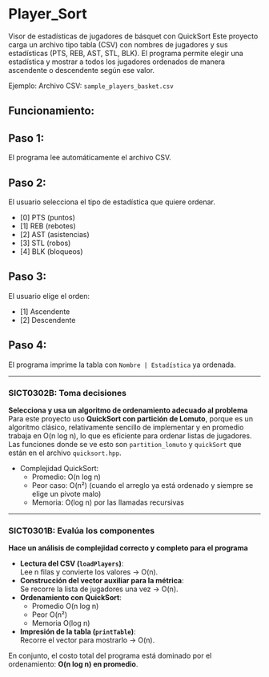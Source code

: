 # Player_Sort
Visor de estadísticas de jugadores de básquet con QuickSort
Este proyecto carga un archivo tipo tabla (CSV) con nombres de jugadores y sus estadísticas (PTS, REB, AST, STL, BLK). El programa permite elegir una estadística y mostrar a todos los jugadores ordenados de manera ascendente o descendente según ese valor.

Ejemplo:
Archivo CSV: `sample_players_basket.csv`

## Funcionamiento:

## Paso 1: 
El programa lee automáticamente el archivo CSV.

## Paso 2: 
El usuario selecciona el tipo de estadística que quiere ordenar.
   - [0] PTS (puntos)
   - [1] REB (rebotes)
   - [2] AST (asistencias)
   - [3] STL (robos)
   - [4] BLK (bloqueos)
     
## Paso 3:
El usuario elige el orden:
   - [1] Ascendente
   - [2] Descendente
     
## Paso 4:
El programa imprime la tabla con `Nombre | Estadística` ya ordenada.

---

### SICT0302B: Toma decisiones
**Selecciona y usa un algoritmo de ordenamiento adecuado al problema**  
Para este proyecto uso **QuickSort con partición de Lomuto**, porque es un algoritmo clásico, relativamente sencillo de implementar y en promedio trabaja en O(n log n), lo que es eficiente para ordenar listas de jugadores.  
Las funciones donde se ve esto son `partition_lomuto` y `quickSort` que están en el archivo `quicksort.hpp`.

- Complejidad QuickSort:
  - Promedio: O(n log n)
  - Peor caso: O(n²) (cuando el arreglo ya está ordenado y siempre se elige un pivote malo)
  - Memoria: O(log n) por las llamadas recursivas

---

### SICT0301B: Evalúa los componentes
**Hace un análisis de complejidad correcto y completo para el programa**

- **Lectura del CSV (`loadPlayers`)**:  
  Lee n filas y convierte los valores → O(n).
- **Construcción del vector auxiliar para la métrica**:  
  Se recorre la lista de jugadores una vez → O(n).
- **Ordenamiento con QuickSort**:  
  - Promedio O(n log n)  
  - Peor O(n²)  
  - Memoria O(log n)
- **Impresión de la tabla (`printTable`)**:  
  Recorre el vector para mostrarlo → O(n).

En conjunto, el costo total del programa está dominado por el ordenamiento: **O(n log n) en promedio**.


